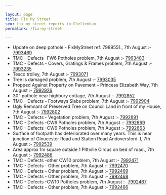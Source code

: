 ```yaml
---

layout: page
title: Fix My Street
seo: fix my street reports in Cheltenham
permalink: /fix-my-street

---
```


<!-- fix_marker starts -->

- Update on deep pothole - FixMyStreet ref: 7989551., 7th August :- [7993469](https://www.fixmystreet.com/report/7993469)
- TMC - Defects -FW6 Potholes problem, 7th August :- [7993483](https://www.fixmystreet.com/report/7993483)
- TMC - Defects - Covers, Gratings & Frames problem, 7th August :- [7993235](https://www.fixmystreet.com/report/7993235)
- Tesco trolley, 7th August :- [7993071](https://www.fixmystreet.com/report/7993071)
- Tree is damaged problem, 7th August :- [7993035](https://www.fixmystreet.com/report/7993035)
- Propped Against Property on Pavement – Princess Elizabeth Way, 7th August :- [7992926](https://www.fixmystreet.com/report/7992926)
- 30" pothole near highbury cottage, 7th August :- [7992852](https://www.fixmystreet.com/report/7992852)
- TMC - Defects - Footways Slabs problem, 7th August :- [7992904](https://www.fixmystreet.com/report/7992904)
- Ugly Remnant of Preserved Tree on Council Land in front of my House, 7th August :- [7992802](https://www.fixmystreet.com/report/7992802)
- TMC - Defects - Vegetation problem, 7th August :- [7992891](https://www.fixmystreet.com/report/7992891)
- TMC - Defects -CW6 Potholes  problem, 7th August :- [7992669](https://www.fixmystreet.com/report/7992669)
- TMC - Defects -CW6 Potholes  problem, 7th August :- [7992663](https://www.fixmystreet.com/report/7992663)
- Surface of footpath has deteriorated over many years. This is near junction of Gloucester Road and Station Road Andoversford. I, 7th August :- [7992539](https://www.fixmystreet.com/report/7992539)
- Area approx 1m square outside 1 Pittville Circus on bed of road., 7th August :- [7992486](https://www.fixmystreet.com/report/7992486)
- TMC - Defects -other CW10 problem, 7th August :- [7992471](https://www.fixmystreet.com/report/7992471)
- TMC - Defects - Other problem, 7th August :- [7992470](https://www.fixmystreet.com/report/7992470)
- TMC - Defects - Other problem, 7th August :- [7992469](https://www.fixmystreet.com/report/7992469)
- TMC - Defects - Other problem, 7th August :- [7992468](https://www.fixmystreet.com/report/7992468)
- TMC - Defects -CW10 Potholes problem, 7th August :- [7992467](https://www.fixmystreet.com/report/7992467)
- TMC - Defects - Other problem, 7th August :- [7992466](https://www.fixmystreet.com/report/7992466)

<!-- fix_marker ends -->